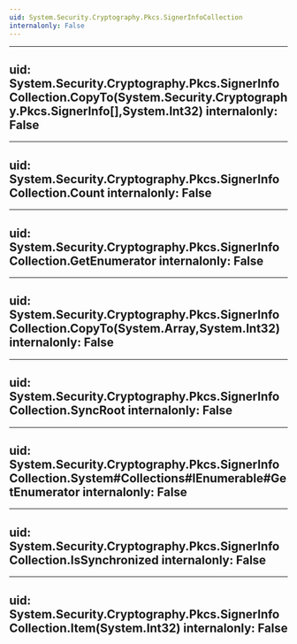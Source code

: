 ```yaml
---
uid: System.Security.Cryptography.Pkcs.SignerInfoCollection
internalonly: False
---
```


---
uid: System.Security.Cryptography.Pkcs.SignerInfoCollection.CopyTo(System.Security.Cryptography.Pkcs.SignerInfo[],System.Int32)
internalonly: False
---

---
uid: System.Security.Cryptography.Pkcs.SignerInfoCollection.Count
internalonly: False
---

---
uid: System.Security.Cryptography.Pkcs.SignerInfoCollection.GetEnumerator
internalonly: False
---

---
uid: System.Security.Cryptography.Pkcs.SignerInfoCollection.CopyTo(System.Array,System.Int32)
internalonly: False
---

---
uid: System.Security.Cryptography.Pkcs.SignerInfoCollection.SyncRoot
internalonly: False
---

---
uid: System.Security.Cryptography.Pkcs.SignerInfoCollection.System#Collections#IEnumerable#GetEnumerator
internalonly: False
---

---
uid: System.Security.Cryptography.Pkcs.SignerInfoCollection.IsSynchronized
internalonly: False
---

---
uid: System.Security.Cryptography.Pkcs.SignerInfoCollection.Item(System.Int32)
internalonly: False
---
